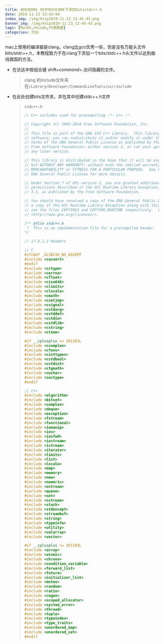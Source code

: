 ```yaml
---
title: 如何在MAC OS中的VSCODE下添加bitsstdc++.h
date: 2019-11-23 13:42:04
index_img: /img/Xnip2019-11-23_13-45-43.png
banner_img: /img/Xnip2019-11-23_13-45-43.png
tags: [MacOS,VScode,环境搭建]
categories: 代码
---
```


mac上使用的编译器是clang，clang比gcc优秀一些，但是没有万能头文件bits/stdc++.h，本教程致力于在clang下添加一个bits/stdc++.h头文件以达到曲线救国的方法。

  <!-- more -->

* 在访达中按组合键 shift+commond+.访问隐藏的文件。

  > clang 的include文件夹在`/Library/Developer/CommandLineTools/usr/include`

* 在此处创建bits文件夹，并在其中创建stdc++.h文件

  > `stdc++.h`:
  >
  > ```c++
  > // C++ includes used for precompiling -*- C++ -*-
  > 
  > // Copyright (C) 2003-2014 Free Software Foundation, Inc.
  > //
  > // This file is part of the GNU ISO C++ Library.  This library is free
  > // software; you can redistribute it and/or modify it under the
  > // terms of the GNU General Public License as published by the
  > // Free Software Foundation; either version 3, or (at your option)
  > // any later version.
  > 
  > // This library is distributed in the hope that it will be useful,
  > // but WITHOUT ANY WARRANTY; without even the implied warranty of
  > // MERCHANTABILITY or FITNESS FOR A PARTICULAR PURPOSE.  See the
  > // GNU General Public License for more details.
  > 
  > // Under Section 7 of GPL version 3, you are granted additional
  > // permissions described in the GCC Runtime Library Exception, version
  > // 3.1, as published by the Free Software Foundation.
  > 
  > // You should have received a copy of the GNU General Public License and
  > // a copy of the GCC Runtime Library Exception along with this program;
  > // see the files COPYING3 and COPYING.RUNTIME respectively.  If not, see
  > // <http://www.gnu.org/licenses/>.
  > 
  > /** @file stdc++.h
  >  *  This is an implementation file for a precompiled header.
  > */
  > 
  > // 17.4.1.2 Headers
  > 
  > // C
  > #ifndef _GLIBCXX_NO_ASSERT
  > #include <cassert>
  > #endif
  > #include <cctype>
  > #include <cerrno>
  > #include <cfloat>
  > #include <ciso646>
  > #include <climits>
  > #include <clocale>
  > #include <cmath>
  > #include <csetjmp>
  > #include <csignal>
  > #include <cstdarg>
  > #include <cstddef>
  > #include <cstdio>
  > #include <cstdlib>
  > #include <cstring>
  > #include <ctime>
  > 
  > #if __cplusplus >= 201103L
  > #include <ccomplex>
  > #include <cfenv>
  > #include <cinttypes>
  > #include <cstdbool>
  > #include <cstdint>
  > #include <ctgmath>
  > #include <cwchar>
  > #include <cwctype>
  > #endif
  > 
  > // C++
  > #include <algorithm>
  > #include <bitset>
  > #include <complex>
  > #include <deque>
  > #include <exception>
  > #include <fstream>
  > #include <functional>
  > #include <iomanip>
  > #include <ios>
  > #include <iosfwd>
  > #include <iostream>
  > #include <istream>
  > #include <iterator>
  > #include <limits>
  > #include <list>
  > #include <locale>
  > #include <map>
  > #include <memory>
  > #include <new>
  > #include <numeric>
  > #include <ostream>
  > #include <queue>
  > #include <set>
  > #include <sstream>
  > #include <stack>
  > #include <stdexcept>
  > #include <streambuf>
  > #include <string>
  > #include <typeinfo>
  > #include <utility>
  > #include <valarray>
  > #include <vector>
  > 
  > #if __cplusplus >= 201103L
  > #include <array>
  > #include <atomic>
  > #include <chrono>
  > #include <condition_variable>
  > #include <forward_list>
  > #include <future>
  > #include <initializer_list>
  > #include <mutex>
  > #include <random>
  > #include <ratio>
  > #include <regex>
  > #include <scoped_allocator>
  > #include <system_error>
  > #include <thread>
  > #include <tuple>
  > #include <typeindex>
  > #include <type_traits>
  > #include <unordered_map>
  > #include <unordered_set>
  > #endif
  > ```